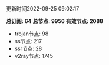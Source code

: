 更新时间2022-09-25 09:02:17

**总订阅: 64**
**总节点: 9956**
**有效节点: 2088**
- trojan节点: 98
- ss节点: 217
- ssr节点: 28
- v2ray节点: 1745
